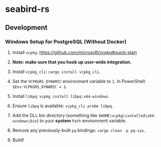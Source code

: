 # seabird-rs

## Development

### Windows Setup for PostgreSQL (Without Docker)

1. Install `vcpkg`: https://github.com/microsoft/vcpkg#quick-start

2. **Note: make sure that you hook up user-wide integration.**

3. Install `vcpkg_cli`: `cargo install vcpkg_cli`.

4. Set the `VCPKGRS_DYNAMIC` environment variable to `1`. In PowerShell: `$Env:VCPKGRS_DYNAMIC = 1`.

5. Install `libpq`: `vcpkg install libpq:x64-windows`.

6. Ensure `libpq` is available: `vcpkg_cli probe libpq`.

7. Add the DLL bin directory (something like `$HOME\vcpkg\isntalled\x64-windows\bin`) to your **system** `Path` environment variable.

8. Remove any previously-built `pq` bindings: `cargo clean -p pq-sys`.

9. Build!
